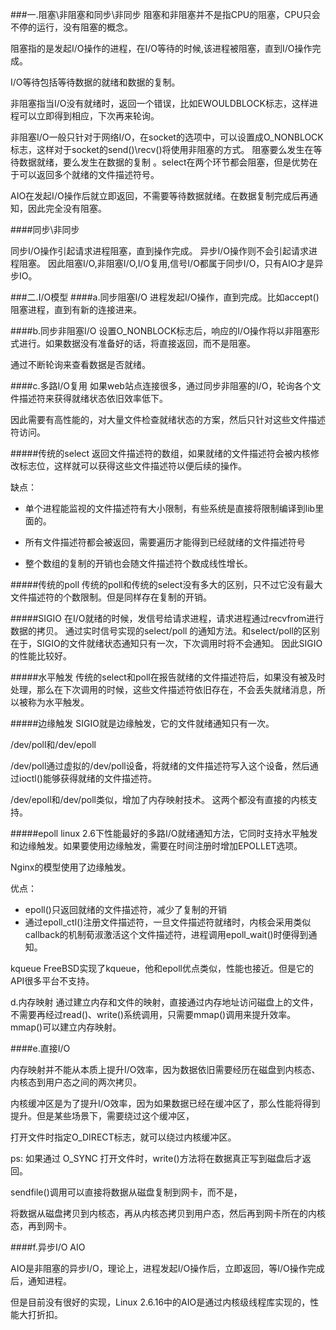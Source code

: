 ###一.阻塞\非阻塞和同步\非同步
阻塞和非阻塞并不是指CPU的阻塞，CPU只会不停的运行，没有阻塞的概念。

阻塞指的是发起I/O操作的进程，在I/O等待的时候,该进程被阻塞，直到I/O操作完成。

I/O等待包括等待数据的就绪和数据的复制。

非阻塞指当I/O没有就绪时，返回一个错误，比如EWOULDBLOCK标志，这样进程可以立即得到相应，下次再来轮询。

非阻塞I/O一般只针对于网络I/O，在socket的选项中，可以设置成O_NONBLOCK标志，这样对于socket的send()\recv()将使用非阻塞的方式。
阻塞要么发生在等待数据就绪，要么发生在数据的复制 。select在两个环节都会阻塞，但是优势在于可以返回多个就绪的文件描述符号。

AIO在发起I/O操作后就立即返回，不需要等待数据就绪。在数据复制完成后再通知，因此完全没有阻塞。

####同步\非同步

同步I/O操作引起请求进程阻塞，直到操作完成。
异步I/O操作则不会引起请求进程阻塞。
因此阻塞I/O,非阻塞I/O,I/O复用,信号I/O都属于同步I/O，只有AIO才是异步IO。




###二.I/O模型
####a.同步阻塞I/O
进程发起I/O操作，直到完成。比如accept()阻塞进程，直到有新的连接进来。

####b.同步非阻塞I/O
设置O_NONBLOCK标志后，响应的I/O操作将以非阻塞形式进行。如果数据没有准备好的话，将直接返回，而不是阻塞。

通过不断轮询来查看数据是否就绪。

####c.多路I/O复用
如果web站点连接很多，通过同步非阻塞的I/O，轮询各个文件描述符来获得就绪状态依旧效率低下。

因此需要有高性能的，对大量文件检查就绪状态的方案，然后只针对这些文件描述符访问。


#####传统的select
返回文件描述符的数组，如果就绪的文件描述符会被内核修改标志位，这样就可以获得这些文件描述符以便后续的操作。

缺点：


   * 单个进程能监视的文件描述符有大小限制，有些系统是直接将限制编译到lib里面的。

   * 所有文件描述符都会被返回，需要遍历才能得到已经就绪的文件描述符号
   * 整个数组的复制的开销也会随文件描述符个数成线性增长。

#####传统的poll
传统的poll和传统的select没有多大的区别，只不过它没有最大文件描述符的个数限制。但是同样存在复制的开销。

#####SIGIO
在I/O就绪的时候，发信号给请求进程，请求进程通过recvfrom进行数据的拷贝。
通过实时信号实现的select/poll 的通知方法。和select/poll的区别在于，SIGIO的文件就绪状态通知只有一次，下次调用时将不会通知。
因此SIGIO的性能比较好。

#####水平触发
传统的select和poll在报告就绪的文件描述符后，如果没有被及时处理，那么在下次调用的时候，这些文件描述符依旧存在，不会丢失就绪消息，所以被称为水平触发。


#####边缘触发
SIGIO就是边缘触发，它的文件就绪通知只有一次。

/dev/poll和/dev/epoll

/dev/poll通过虚拟的/dev/poll设备，将就绪的文件描述符写入这个设备，然后通过ioctl()能够获得就绪的文件描述符。

/dev/epoll和/dev/poll类似，增加了内存映射技术。
这两个都没有直接的内核支持。

#####epoll
linux 2.6下性能最好的多路I/O就绪通知方法，它同时支持水平触发和边缘触发。如果要使用边缘触发，需要在时间注册时增加EPOLLET选项。

Nginx的模型使用了边缘触发。

优点：


   * epoll()只返回就绪的文件描述符，减少了复制的开销
   * 通过epoll_ctl()注册文件描述符，一旦文件描述符就绪时，内核会采用类似callback的机制荀淑激活这个文件描述符，进程调用epoll_wait()时便得到通知。

kqueue
FreeBSD实现了kqueue，他和epoll优点类似，性能也接近。但是它的API很多平台不支持。

d.内存映射
通过建立内存和文件的映射，直接通过内存地址访问磁盘上的文件， 不需要再经过read()、write()系统调用，只需要mmap()调用来提升效率。mmap()可以建立内存映射。


####e.直接I/O


内存映射并不能从本质上提升I/O效率，因为数据依旧需要经历在磁盘到内核态、内核态到用户态之间的两次拷贝。

内核缓冲区是为了提升I/O效率，因为如果数据已经在缓冲区了，那么性能将得到提升。但是某些场景下，需要绕过这个缓冲区，

打开文件时指定O_DIRECT标志，就可以绕过内核缓冲区。

ps:
如果通过 O_SYNC 打开文件时，write()方法将在数据真正写到磁盘后才返回。

sendfile()调用可以直接将数据从磁盘复制到网卡，而不是，

将数据从磁盘拷贝到内核态，再从内核态拷贝到用户态，然后再到网卡所在的内核态，再到网卡。

####f.异步I/O AIO

AIO是非阻塞的异步I/O，理论上，进程发起I/O操作后，立即返回，等I/O操作完成后，通知进程。

但是目前没有很好的实现，Linux 2.6.16中的AIO是通过内核级线程库实现的，性能大打折扣。

